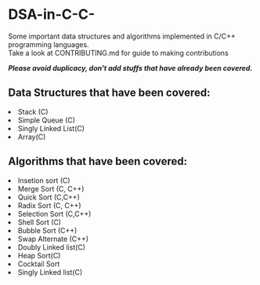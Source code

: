 # DSA-in-C-C-

Some important data structures and algorithms implemented in C/C++ programming languages. <br>
Take a look at CONTRIBUTING.md for guide to making contributions <br>

<strong><i>Please avoid duplicacy, don't add stuffs that have already been covered.</i></strong>

<h2>Data Structures that have been covered:</h2>
  <li>Stack (C)</li>
  <li>Simple Queue (C)</li>
  <li>Singly Linked List(C)</li>
  <li>Array(C)</li>

<h2>Algorithms that have been covered:</h2>
  <li>Insetion sort (C)</li>
  <li>Merge Sort (C, C++)</li>
  <li>Quick Sort (C,C++)</li>
  <li>Radix Sort (C, C++)</li>
  <li>Selection Sort (C,C++)</li>
  <li>Shell Sort (C)</li>
  <li>Bubble Sort (C++)</li>
  <li>Swap Alternate (C++)</li>
  <li>Doubly Linked list(C)</li>
  <li>Heap Sort(C)</li>
  <li>Cocktail Sort</li>
  <li>Singly Linked list(C)</li>

